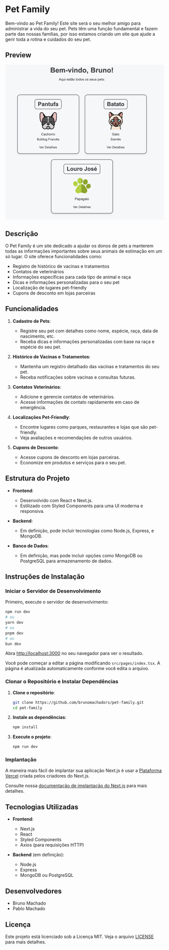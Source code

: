 # Pet Family

Bem-vindo ao Pet Family! Este site será o seu melhor amigo para administrar a vida do seu pet. Pets têm uma função fundamental e fazem parte das nossas famílias, por isso estamos criando um site que ajude a gerir toda a rotina e cuidados do seu pet.

## Preview

![alt text](/public/image.png)

## Descrição

O Pet Family é um site dedicado a ajudar os donos de pets a manterem todas as informações importantes sobre seus animais de estimação em um só lugar. O site oferece funcionalidades como:

- Registro de histórico de vacinas e tratamentos
- Contatos de veterinários
- Informações específicas para cada tipo de animal e raça
- Dicas e informações personalizadas para o seu pet
- Localização de lugares pet-friendly
- Cupons de desconto em lojas parceiras

## Funcionalidades

1. **Cadastro de Pets**:

   - Registre seu pet com detalhes como nome, espécie, raça, data de nascimento, etc.
   - Receba dicas e informações personalizadas com base na raça e espécie do seu pet.

2. **Histórico de Vacinas e Tratamentos**:

   - Mantenha um registro detalhado das vacinas e tratamentos do seu pet.
   - Receba notificações sobre vacinas e consultas futuras.

3. **Contatos Veterinários**:

   - Adicione e gerencie contatos de veterinários.
   - Acesse informações de contato rapidamente em caso de emergência.

4. **Localizações Pet-Friendly**:

   - Encontre lugares como parques, restaurantes e lojas que são pet-friendly.
   - Veja avaliações e recomendações de outros usuários.

5. **Cupons de Desconto**:
   - Acesse cupons de desconto em lojas parceiras.
   - Economize em produtos e serviços para o seu pet.

## Estrutura do Projeto

- **Frontend**:

  - Desenvolvido com React e Next.js.
  - Estilizado com Styled Components para uma UI moderna e responsiva.

- **Backend**:

  - Em definição, pode incluir tecnologias como Node.js, Express, e MongoDB.

- **Banco de Dados**:
  - Em definição, mas pode incluir opções como MongoDB ou PostgreSQL para armazenamento de dados.

## Instruções de Instalação

### Iniciar o Servidor de Desenvolvimento

Primeiro, execute o servidor de desenvolvimento:

```bash
npm run dev
# ou
yarn dev
# ou
pnpm dev
# ou
bun dev
```

Abra [http://localhost:3000](http://localhost:3000) no seu navegador para ver o resultado.

Você pode começar a editar a página modificando `src/pages/index.tsx`. A página é atualizada automaticamente conforme você edita o arquivo.

### Clonar o Repositório e Instalar Dependências

1. **Clone o repositório**:

   ```bash
   git clone https://github.com/brunomachadors/pet-family.git
   cd pet-family
   ```

2. **Instale as dependências**:

   ```bash
   npm install
   ```

3. **Execute o projeto**:

   ```bash
   npm run dev
   ```

### Implantação

A maneira mais fácil de implantar sua aplicação Next.js é usar a [Plataforma Vercel](https://vercel.com/new?utm_medium=default-template&filter=next.js&utm_source=create-next-app&utm_campaign=create-next-app-readme) criada pelos criadores do Next.js.

Consulte nossa [documentação de implantação do Next.js](https://nextjs.org/docs/deployment) para mais detalhes.

## Tecnologias Utilizadas

- **Frontend**:

  - Next.js
  - React
  - Styled Components
  - Axios (para requisições HTTP)

- **Backend** (em definição):
  - Node.js
  - Express
  - MongoDB ou PostgreSQL

## Desenvolvedores

- Bruno Machado
- Pablo Machado

## Licença

Este projeto está licenciado sob a Licença MIT. Veja o arquivo [LICENSE](LICENSE) para mais detalhes.
